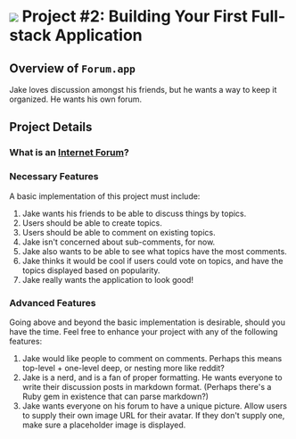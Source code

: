 # ![](https://ga-dash.s3.amazonaws.com/production/assets/logo-9f88ae6c9c3871690e33280fcf557f33.png) Project #2: Building Your First Full-stack Application

## Overview of `Forum.app`

Jake loves discussion amongst his friends, but he wants a way to keep it organized. He wants his own forum.

## Project Details

### What is an [Internet Forum](https://en.wikipedia.org/wiki/Internet_forum)?

### Necessary Features

A basic implementation of this project must include:

1. Jake wants his friends to be able to discuss things by topics.
1. Users should be able to create topics.
1. Users should be able to comment on existing topics.
2. Jake isn't concerned about sub-comments, for now.
3. Jake also wants to be able to see what topics have the most comments.
4. Jake thinks it would be cool if users could vote on topics, and have the topics displayed based on popularity.
6. Jake really wants the application to look good!

###  Advanced Features

Going above and beyond the basic implementation is desirable, should you have the time.  Feel free to enhance your project with any of the following features:

1. Jake would like people to comment on comments.  Perhaps this means top-level + one-level deep, or nesting more like reddit?
3. Jake is a nerd, and is a fan of proper formatting. He wants everyone to write their discussion posts in markdown format. (Perhaps there's a Ruby gem in existence that can parse markdown?)
4. Jake wants everyone on his forum to have a unique picture. Allow users to supply their own image URL for their avatar. If they don't supply one, make sure a placeholder image is displayed.
